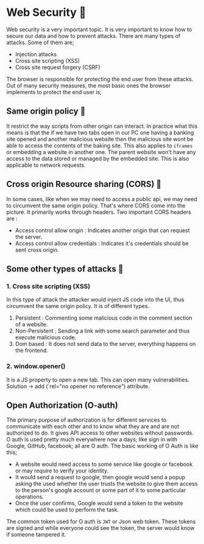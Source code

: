 # Web Security 🔐

Web security is a very important topic. It is very important to know how to secure our data and how to prevent attacks. There are many types of attacks. Some of them are;

- Injection attacks
- Cross site scripting (XSS)
- Cross site request forgery (CSRF)

The browser is responsible for protecting the end user from these attacks. Out of many security measures, the most basic ones the browser implements to protect the end user is; 

## Same origin policy 🪪

It restrict the way scripts from other origin can interact. In practice what this means is that the if we have two tabs open in our PC one having a banking site opened and another malicious website then the malicious site wont be able to access the contents of the baking site. This also applies to `iframes` or embedding a website in another one. The parent website won't have any access to the data stored or managed by the embedded site. This is also applicable to network requests.

## Cross origin Resource sharing (CORS) 🪪

In some cases, like when we may need to access a public api, we may need to circumvent the same origin policy. That's where CORS come into the picture. It primarily works through headers. Two important CORS headers are :

- Access control allow origin : Indicates another origin that can request the server.
- Access control allow credentials : Indicates it's credentials should be sent cross origin.

## Some other types of attacks 🥷

### 1. Cross site scripting (XSS)

In this type of attack the attacker would inject JS code into the UI, thus circumvent the same origin policy. It is of different types.

1. Persistent : Commenting some malicious code in the comment section of a website.
2. Non-Persistent : Sending a link with some search parameter and thus execute malicious code.
3. Dom based : It does not send data to the server, everything happens on the frontend.

### 2. window.opener()

It is a JS property to open a new tab. This can open many vulnerabilities. Solution -> add (`rel="no opener no reference") attribute.


## Open Authorization (O-auth)

The primary purpose of authorization is for different services to communicate with each other and to know what they are and are not authorized to do. It gives API access to other websites without passwords. O auth is used pretty much everywhere now a days; like sign in with Google, GitHub, facebook; all are O auth. The basic working of O Auth is like this;

- A website would need access to some service like google or facebook or may require to verify your identity.
- It would send a request to google, then google would send a popup asking the used whether the user trusts the website to give them access to the person's google account or some part of it to some particular operations.
- Once the user confirms, Google would send a token to the website which could be used to perform the task.

The common token used for O auth is `JWT` or Json web token. These tokens are signed and while everyone could see the token, the server would know if someone tampered it.

